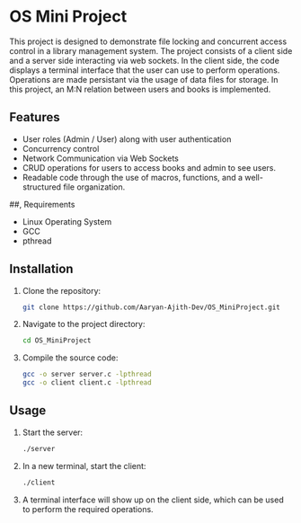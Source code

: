 # OS Mini Project

This project is designed to demonstrate file locking and concurrent access control in a library management system.
The project consists of a client side and a server side interacting via web sockets. In the client side, the code displays a terminal
interface that the user can use to perform operations. Operations are made persistant via the usage of data files for storage. In this project, an M:N relation between users and books is implemented.

## Features

- User roles (Admin / User) along with user authentication
- Concurrency control
- Network Communication via Web Sockets
- CRUD operations for users to access books and admin to see users.
- Readable code through the use of macros, functions, and a well-structured file organization.

##, Requirements

- Linux Operating System
- GCC
- pthread

## Installation

1. Clone the repository:

   ```bash
   git clone https://github.com/Aaryan-Ajith-Dev/OS_MiniProject.git
   ```

2. Navigate to the project directory:

   ```bash
   cd OS_MiniProject
   ```

3. Compile the source code:

   ```bash
   gcc -o server server.c -lpthread
   gcc -o client client.c -lpthread
   ```

## Usage

1. Start the server:

   ```bash
   ./server
   ```

2. In a new terminal, start the client:

   ```bash
   ./client
   ```

3. A terminal interface will show up on the client side, which can be used to perform the required operations.
